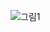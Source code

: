 ![그림1](https://user-images.githubusercontent.com/52474694/73925992-3f645380-4912-11ea-8c11-514e35bc7ad5.png)
